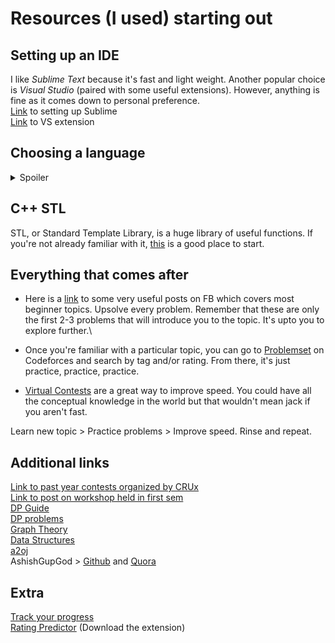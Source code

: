 # Resources (I used) starting out

## Setting up an IDE
I like *Sublime Text* because it's fast and light weight. Another popular choice is *Visual Studio* (paired with some useful extensions). However, anything is fine as it comes down to personal preference.\
[Link](facebook.com/groups/BPHCCompetitiveCoding/permalink/2365719330329693/) to setting up Sublime\
[Link](facebook.com/groups/BPHCCompetitiveCoding/permalink/2491737024394589/) to VS extension

## Choosing a language
<details>
  <summary>Spoiler</summary>
 
  It's *C++* and [here's](https://www.codingninjas.com/blog/2018/04/11/the-best-languages-for-competitive-programming) why.\
  **tl;dr**: C++ is the fastest and has a lot of useful functions.
</details>

## C++ STL
STL, or Standard Template Library, is a huge library of useful functions. If you're not already familiar with it, [this](hackerrank.com/domains/cpp/stl) is a good place to start.

## Everything that comes after
* Here is a [link](facebook.com/groups/BPHCCompetitiveCoding/permalink/2368441416724151/) to some very useful posts on FB which covers most beginner topics. Upsolve every problem. Remember that these are only the first 2-3 problems that will introduce you to the topic. It's upto you to explore further.\

* Once you're familiar with a particular topic, you can go to [Problemset](codeforces.com/problemset) on Codeforces and search by tag and/or rating. From there, it's just practice, practice, practice.

* [Virtual Contests](https://codeforces.com/blog/entry/70036) are a great way to improve speed. You could have all the conceptual knowledge in the world but that wouldn't mean jack if you aren't fast.

Learn new topic > Practice problems > Improve speed. Rinse and repeat.

## Additional links
[Link to past year contests organized by CRUx](codeforces.com/group/mnjOBx357f/contests)\
[Link to post on workshop held in first sem](facebook.com/groups/BPHCCompetitiveCoding/permalink/2470947036473588/)\
[DP Guide](codeforces.com/blog/entry/67679)\
[DP problems](atcoder.jp/contests/dp)\
[Graph Theory](hackerearth.com/practice/algorithms/graphs/graph-representation/tutorial/)\
[Data Structures](hackerearth.com/practice/data-structures/arrays/1-d/tutorial/)\
[a2oj](a2oj.com/)\
AshishGupGod > [Github](github.com/Ashishgup1/Competitive-Coding?files=1) and [Quora](quora.com/What-are-some-C-hacks-for-competitive-programming-except-STL/answer/Ashish-Gupta-211?ch=10&share=79b0de97&srid=ihpN)

## Extra
[Track your progress](cfviz.netlify.com/)\
[Rating Predictor](cf-predictor-frontend.herokuapp.com/) (Download the extension)
